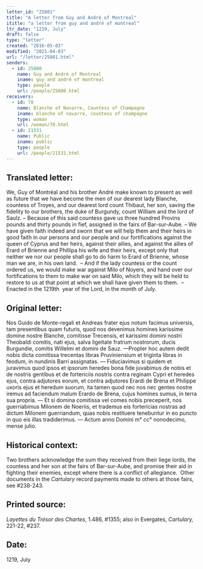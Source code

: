 ```yaml
---
letter_id: "25801"
title: "A letter from Guy and André of Montreal"
ititle: "a letter from guy and andré of montreal"
ltr_date: "1219, July"
draft: false
type: "letter"
created: "2016-05-03"
modified: "2021-04-03"
url: "/letter/25801.html"
senders:
  - id: 25800
    name: Guy and André of Montreal
    iname: guy and andré of montreal
    type: people
    url: /people/25800.html
receivers:
  - id: 78
    name: Blanche of Navarre, Countess of Champagne
    iname: blanche of navarre, countess of champagne
    type: woman
    url: /woman/78.html
  - id: 21531
    name: Public
    iname: public
    type: people
    url: /people/21531.html
---
```

<h2> Translated letter:</h2><p>We, Guy of Montréal and his brother André make known to present as well as future that we have become the men of our dearest lady Blanche, countess of Troyes, and our dearest lord count Thibaut, her son, saving the fidelity to our brothers, the duke of Burgundy, count William and the lord of Saulz. – Because of this said countess gave us three hundred Provins pounds and thirty pounds in fief, assigned in the fairs of Bar-sur-Aube. – We have given faith indeed and sworn that we will help them and their heirs in good faith in our persons and our people and our fortifications against the queen of Cyprus and her heirs, against their allies, and against the allies of Erard of Brienne and Phillipa his wife and their heirs, except only that neither we nor our people shall go to do harm to Erard of Brienne, whose man we are, in his own land.&nbsp; – And if the lady countess or the count ordered us, we would make war against Milo of Noyers, and hand over our fortifications to them to make war on said Milo, which they will be held to restore to us at that point at which we shall have given them to them.&nbsp; – Enacted in the 1219th&nbsp; year of the Lord, in the month of July.</p><h2 class="mt-4"> Original letter:</h2><p>Nos Guido de Monte-regali et Andreas frater ejus notum facimus universis, tam presentibus quam futuris, quod nos devenimus homines karissime domine nostre Blanche, comitisse Trecensis, et karissimi domini nostri Theobaldi comitis, nati ejus, salva ligeitate fratrum nostrorum, ducis Burgundie, comitis Willelmi et domini de Sauz. —Propter hoc autem dedit nobis dicta comitissa trecentas libras Pruviniensium et triginta libras in feodum, in nundinis Barri assignatas. — Fiduciavimus si quidem et juravimus quod ipsos et ipsorum heredes bona fide juvabimus de nobis et de nostris gentibus et de fortericiis nostris contra reginam Cypri et heredes ejus, contra adjutores eorum, et contra adjutores Erardi de Brena et Philippe uxoris ejus et heredum suorum, ita tamen quod nec nos nec gentes nostre iremus ad faciendum malum Erardo de Brena, cujus homines sumus, in terra sua propria. — Et si domina comitissa vel comes nobis preceperit, nos guerriabimus Milonem de Noeriis, et trademus eis fortericias nostras ad dictum Milonem guerriandum, quas nobis restituere tenebuntur in eo puncto in quo eis illas tradiderimus. — Actum anno Domini m° cc° nonodecimo, mense julio.<i> </i></p><h2 class="mt-4"> Historical context:</h2><p>Two brothers acknowledge the sum they received from their liege lords, the countess and her son at the fairs of Bar-sur-Aube, and promise their aid in fighting their enemies, except where there is a conflict of allegiance.&nbsp; Other documents in the <i>Cartulary</i> record payments made to others at those fairs, see #238-243.</p><h2 class="mt-4"> Printed source:</h2><p><i>Layettes du Trésor des Chartes</i>, 1.486, #1355; also in Evergates, <em>Cartulary,</em> 221-22, #237.&nbsp;</p><h2 class="mt-4"> Date:</h2>1219, July